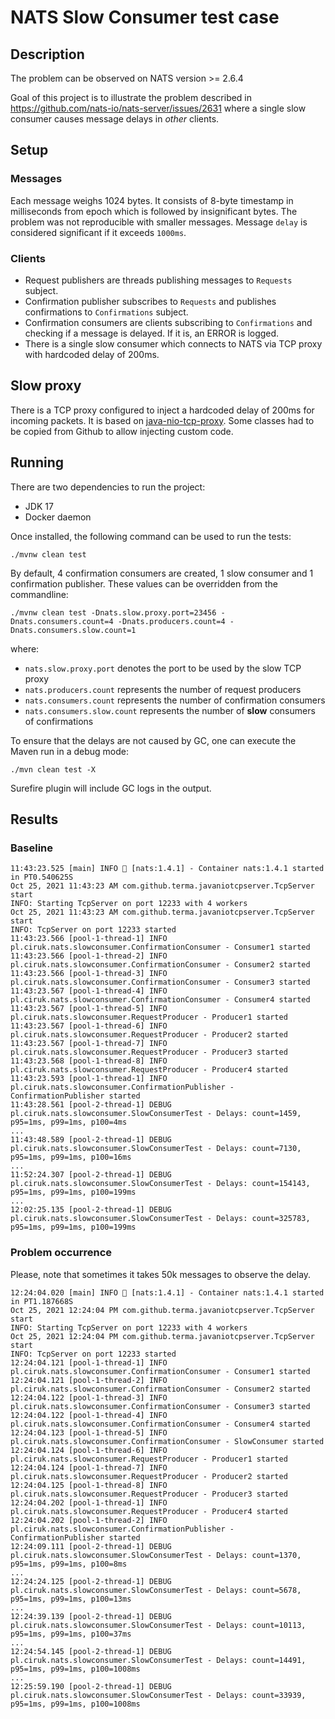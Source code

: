 # NATS Slow Consumer test case
## Description
The problem can be observed on NATS version >= 2.6.4

Goal of this project is to illustrate the problem described in https://github.com/nats-io/nats-server/issues/2631 where 
a single slow consumer causes message delays in _other_ clients.

## Setup
### Messages
Each message weighs 1024 bytes. It consists of 8-byte timestamp in milliseconds from epoch which is followed by insignificant bytes. 
The problem was not reproducible with smaller messages.
Message `delay` is considered significant if it exceeds `1000ms`.

### Clients
* Request publishers are threads publishing messages to `Requests` subject.
* Confirmation publisher subscribes to `Requests` and publishes confirmations to `Confirmations` subject.
* Confirmation consumers are clients subscribing to `Confirmations` and checking if a message is delayed. If it is, an ERROR is logged.
* There is a single slow consumer which connects to NATS via TCP proxy with hardcoded delay of 200ms.

## Slow proxy
There is a TCP proxy configured to inject a hardcoded delay of 200ms for incoming packets. It is based on [java-nio-tcp-proxy](https://github.com/terma/java-nio-tcp-proxy/). 
Some classes had to be copied from Github to allow injecting custom code.

## Running
There are two dependencies to run the project:
* JDK 17
* Docker daemon

Once installed, the following command can be used to run the tests:
```shell
./mvnw clean test
```

By default, 4 confirmation consumers are created, 1 slow consumer and 1 confirmation publisher. These values can be overridden from the commandline:
```shell
./mvnw clean test -Dnats.slow.proxy.port=23456 -Dnats.consumers.count=4 -Dnats.producers.count=4 -Dnats.consumers.slow.count=1
```
where:
* `nats.slow.proxy.port` denotes the port to be used by the slow TCP proxy
* `nats.producers.count` represents the number of request producers
* `nats.consumers.count` represents the number of confirmation consumers
* `nats.consumers.slow.count` represents the number of **slow** consumers of confirmations

To ensure that the delays are not caused by GC, one can execute the Maven run in a debug mode:
```shell
./mvn clean test -X
```
Surefire plugin will include GC logs in the output. 

## Results
### Baseline
```shell
11:43:23.525 [main] INFO 🐳 [nats:1.4.1] - Container nats:1.4.1 started in PT0.540625S
Oct 25, 2021 11:43:23 AM com.github.terma.javaniotcpserver.TcpServer start
INFO: Starting TcpServer on port 12233 with 4 workers
Oct 25, 2021 11:43:23 AM com.github.terma.javaniotcpserver.TcpServer start
INFO: TcpServer on port 12233 started
11:43:23.566 [pool-1-thread-1] INFO pl.ciruk.nats.slowconsumer.ConfirmationConsumer - Consumer1 started
11:43:23.566 [pool-1-thread-2] INFO pl.ciruk.nats.slowconsumer.ConfirmationConsumer - Consumer2 started
11:43:23.566 [pool-1-thread-3] INFO pl.ciruk.nats.slowconsumer.ConfirmationConsumer - Consumer3 started
11:43:23.567 [pool-1-thread-4] INFO pl.ciruk.nats.slowconsumer.ConfirmationConsumer - Consumer4 started
11:43:23.567 [pool-1-thread-5] INFO pl.ciruk.nats.slowconsumer.RequestProducer - Producer1 started
11:43:23.567 [pool-1-thread-6] INFO pl.ciruk.nats.slowconsumer.RequestProducer - Producer2 started
11:43:23.567 [pool-1-thread-7] INFO pl.ciruk.nats.slowconsumer.RequestProducer - Producer3 started
11:43:23.568 [pool-1-thread-8] INFO pl.ciruk.nats.slowconsumer.RequestProducer - Producer4 started
11:43:23.593 [pool-1-thread-1] INFO pl.ciruk.nats.slowconsumer.ConfirmationPublisher - ConfirmationPublisher started
11:43:28.561 [pool-2-thread-1] DEBUG pl.ciruk.nats.slowconsumer.SlowConsumerTest - Delays: count=1459, p95=1ms, p99=1ms, p100=4ms
...
11:43:48.589 [pool-2-thread-1] DEBUG pl.ciruk.nats.slowconsumer.SlowConsumerTest - Delays: count=7130, p95=1ms, p99=1ms, p100=16ms
...
11:52:24.307 [pool-2-thread-1] DEBUG pl.ciruk.nats.slowconsumer.SlowConsumerTest - Delays: count=154143, p95=1ms, p99=1ms, p100=199ms
...
12:02:25.135 [pool-2-thread-1] DEBUG pl.ciruk.nats.slowconsumer.SlowConsumerTest - Delays: count=325783, p95=1ms, p99=1ms, p100=199ms
```

### Problem occurrence
Please, note that sometimes it takes 50k messages to observe the delay.
```shell
12:24:04.020 [main] INFO 🐳 [nats:1.4.1] - Container nats:1.4.1 started in PT1.187668S
Oct 25, 2021 12:24:04 PM com.github.terma.javaniotcpserver.TcpServer start
INFO: Starting TcpServer on port 12233 with 4 workers
Oct 25, 2021 12:24:04 PM com.github.terma.javaniotcpserver.TcpServer start
INFO: TcpServer on port 12233 started
12:24:04.121 [pool-1-thread-1] INFO pl.ciruk.nats.slowconsumer.ConfirmationConsumer - Consumer1 started
12:24:04.121 [pool-1-thread-2] INFO pl.ciruk.nats.slowconsumer.ConfirmationConsumer - Consumer2 started
12:24:04.122 [pool-1-thread-3] INFO pl.ciruk.nats.slowconsumer.ConfirmationConsumer - Consumer3 started
12:24:04.122 [pool-1-thread-4] INFO pl.ciruk.nats.slowconsumer.ConfirmationConsumer - Consumer4 started
12:24:04.123 [pool-1-thread-5] INFO pl.ciruk.nats.slowconsumer.ConfirmationConsumer - SlowConsumer started
12:24:04.124 [pool-1-thread-6] INFO pl.ciruk.nats.slowconsumer.RequestProducer - Producer1 started
12:24:04.124 [pool-1-thread-7] INFO pl.ciruk.nats.slowconsumer.RequestProducer - Producer2 started
12:24:04.125 [pool-1-thread-8] INFO pl.ciruk.nats.slowconsumer.RequestProducer - Producer3 started
12:24:04.202 [pool-1-thread-1] INFO pl.ciruk.nats.slowconsumer.RequestProducer - Producer4 started
12:24:04.202 [pool-1-thread-2] INFO pl.ciruk.nats.slowconsumer.ConfirmationPublisher - ConfirmationPublisher started
12:24:09.111 [pool-2-thread-1] DEBUG pl.ciruk.nats.slowconsumer.SlowConsumerTest - Delays: count=1370, p95=1ms, p99=1ms, p100=8ms
...
12:24:24.125 [pool-2-thread-1] DEBUG pl.ciruk.nats.slowconsumer.SlowConsumerTest - Delays: count=5678, p95=1ms, p99=1ms, p100=13ms
...
12:24:39.139 [pool-2-thread-1] DEBUG pl.ciruk.nats.slowconsumer.SlowConsumerTest - Delays: count=10113, p95=1ms, p99=1ms, p100=37ms
...
12:24:54.145 [pool-2-thread-1] DEBUG pl.ciruk.nats.slowconsumer.SlowConsumerTest - Delays: count=14491, p95=1ms, p99=1ms, p100=1008ms
...
12:25:59.190 [pool-2-thread-1] DEBUG pl.ciruk.nats.slowconsumer.SlowConsumerTest - Delays: count=33939, p95=1ms, p99=1ms, p100=1008ms
```
